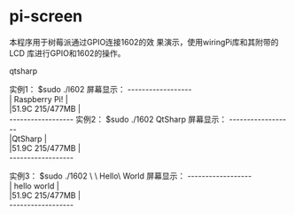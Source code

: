 pi-screen
=========

本程序用于树莓派通过GPIO连接1602的效
果演示，使用wiringPi库和其附带的LCD
库进行GPIO和1602的操作。

qtsharp

实例1：
$sudo ./l602
屏幕显示：
    ------------------  
    | Raspberry Pi! |  
    |51.9C 215/477MB |  
    ------------------
实例2：
$sudo ./1602 QtSharp
屏幕显示：
    ------------------  
    |QtSharp |  
    |51.9C 215/477MB |  
    ------------------

实例3：
$sudo ./1602 \ \ Hello\ World
屏幕显示：
    ------------------  
    | hello world |  
    |51.9C 215/477MB |  
    ------------------
